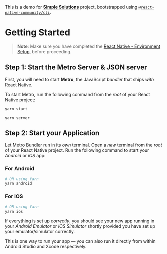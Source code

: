 This is a demo for [**Simple Solutions**](https://simplesolutions.com.ar/) project, bootstrapped using [`@react-native-community/cli`](https://reactnative.dev).

# Getting Started

>**Note**: Make sure you have completed the [React Native - Environment Setup](https://reactnative.dev/docs/environment-setup), before proceeding.

## Step 1: Start the Metro Server & JSON server

First, you will need to start **Metro**, the JavaScript _bundler_ that ships _with_ React Native.

To start Metro, run the following command from the _root_ of your React Native project:

```bash
yarn start
```
```bash
yarn server
```

## Step 2: Start your Application

Let Metro Bundler run in its _own_ terminal. Open a _new_ terminal from the _root_ of your React Native project. Run the following command to start your _Android_ or _iOS_ app:

### For Android

```bash
# OR using Yarn
yarn android
```

### For iOS

```bash
# OR using Yarn
yarn ios
```

If everything is set up _correctly_, you should see your new app running in your _Android Emulator_ or _iOS Simulator_ shortly provided you have set up your emulator/simulator correctly.

This is one way to run your app — you can also run it directly from within Android Studio and Xcode respectively.
